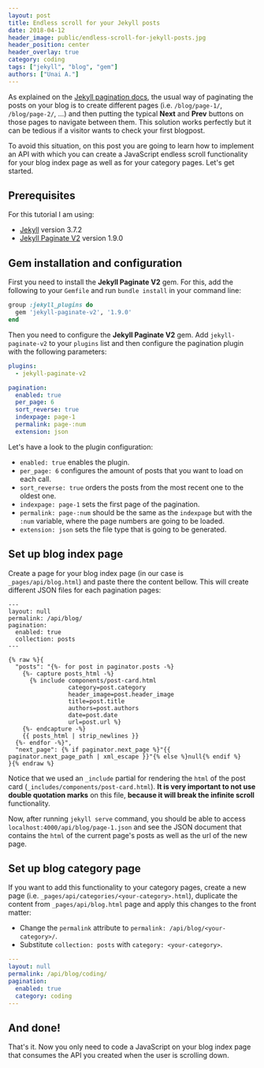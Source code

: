```yaml
---
layout: post
title: Endless scroll for your Jekyll posts
date: 2018-04-12
header_image: public/endless-scroll-for-jekyll-posts.jpg
header_position: center
header_overlay: true
category: coding
tags: ["jekyll", "blog", "gem"]
authors: ["Unai A."]
---
```


As explained on the [Jekyll pagination docs](https://jekyllrb.com/docs/pagination/), the usual way of paginating the posts on your blog is to create different pages (i.e. `/blog/page-1/`, `/blog/page-2/`, ...) and then putting the typical **Next** and **Prev** buttons on those pages to navigate between them. This solution works perfectly but it can be tedious if a visitor wants to check your first blogpost.

To avoid this situation, on this post you are going to learn how to implement an API with which you can create a JavaScript endless scroll functionality for your blog index page as well as for your category pages. Let's get started.

## Prerequisites

For this tutorial I am using:

* [Jekyll](https://jekyllrb.com/) version 3.7.2
* [Jekyll Paginate V2](https://github.com/sverrirs/jekyll-paginate-v2) version 1.9.0

## Gem installation and configuration

First you need to install the **Jekyll Paginate V2** gem. For this, add the following to your `Gemfile` and run `bundle install` in your command line:

```ruby
group :jekyll_plugins do
  gem 'jekyll-paginate-v2', '1.9.0'
end
```

Then you need to configure the **Jekyll Paginate V2** gem. Add `jekyll-paginate-v2` to your `plugins` list and then configure the pagination plugin with the following parameters:

```yaml
plugins:
  - jekyll-paginate-v2

pagination:
  enabled: true
  per_page: 6
  sort_reverse: true
  indexpage: page-1
  permalink: page-:num
  extension: json
```

Let's have a look to the plugin configuration:

* `enabled: true` enables the plugin.
* `per_page: 6` configures the amount of posts that you want to load on each call.
* `sort_reverse: true` orders the posts from the most recent one to the oldest one.
* `indexpage: page-1` sets the first page of the pagination.
* `permalink: page-:num` should be the same as the `indexpage` but with the `:num` variable, where the page numbers are going to be loaded.
* `extension: json` sets the file type that is going to be generated.

## Set up blog index page

Create a page for your blog index page (in our case is `_pages/api/blog.html`) and paste there the content bellow. This will create different JSON files for each pagination pages:

```liquid
---
layout: null
permalink: /api/blog/
pagination:
  enabled: true
  collection: posts
---

{% raw %}{
  "posts": "{%- for post in paginator.posts -%}
    {%- capture posts_html -%}
      {% include components/post-card.html
                 category=post.category
                 header_image=post.header_image
                 title=post.title
                 authors=post.authors
                 date=post.date
                 url=post.url %}
    {%- endcapture -%}
    {{ posts_html | strip_newlines }}
  {%- endfor -%}",
  "next_page": {% if paginator.next_page %}"{{ paginator.next_page_path | xml_escape }}"{% else %}null{% endif %}
}{% endraw %}
```

Notice that we used an `_include` partial for rendering the `html` of the post card (`_includes/components/post-card.html`). **It is very important to not use double quotation marks** on this file, **because it will break the infinite scroll** functionality.

Now, after running `jekyll serve` command, you should be able to access `localhost:4000/api/blog/page-1.json` and see the JSON document that contains the `html` of the current page's posts as well as the url of the new page.

## Set up blog category page

If you want to add this functionality to your category pages, create a new page (i.e. `_pages/api/categories/<your-category>.html`), duplicate the content from `_pages/api/blog.html` page and apply this changes to the front matter:

* Change the `permalink` attribute to `permalink: /api/blog/<your-category>/`.
* Substitute `collection: posts` with `category: <your-category>`.

```yaml
---
layout: null
permalink: /api/blog/coding/
pagination:
  enabled: true
  category: coding
---
```

## And done!

That's it. Now you only need to code a JavaScript on your blog index page that consumes the API you created when the user is scrolling down.
